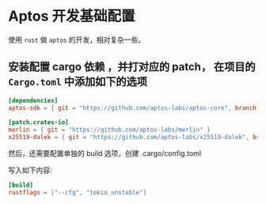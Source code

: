 # Aptos 开发基础配置

使用 `rust` 做 `aptos` 的开发，相对复杂一些。

## 安装配置 cargo 依赖 ，并打对应的 patch， 在项目的 `Cargo.toml` 中添加如下的选项

```toml
[dependencies]
aptos-sdk = { git = "https://github.com/aptos-labs/aptos-core", branch = "devnet" }
 
[patch.crates-io]
merlin = { git = "https://github.com/aptos-labs/merlin" }
x25519-dalek = { git = "https://github.com/aptos-labs/x25519-dalek", branch = "zeroize_v1" }
```

然后，还需要配置单独的 build 选项，创建 .cargo/config.toml

写入如下内容: 

```toml
[build]
rustflags = ["--cfg", "tokio_unstable"]
```
